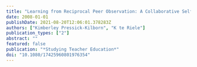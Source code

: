 ```yaml
---
title: "Learning from Reciprocal Peer Observation: A Collaborative Self-Study"
date: 2008-01-01
publishDate: 2021-08-20T12:06:01.378283Z
authors: ["Kimberley Pressick-Kilborn", "K te Riele"]
publication_types: ["2"]
abstract: ""
featured: false
publication: "*Studying Teacher Education*"
doi: "10.1080/17425960801976354"
---
```


